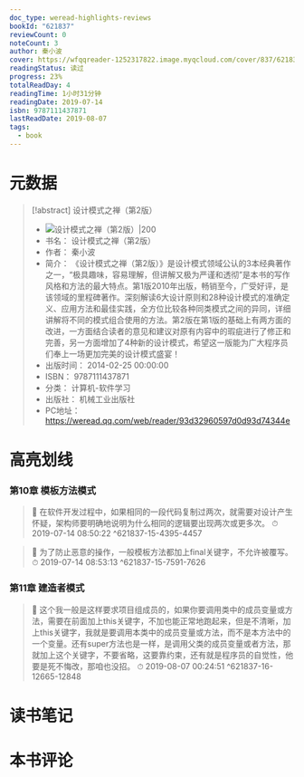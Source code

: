 ```yaml
---
doc_type: weread-highlights-reviews
bookId: "621837"
reviewCount: 0
noteCount: 3
author: 秦小波
cover: https://wfqqreader-1252317822.image.myqcloud.com/cover/837/621837/t7_621837.jpg
readingStatus: 读过
progress: 23%
totalReadDay: 4
readingTime: 1小时31分钟
readingDate: 2019-07-14
isbn: 9787111437871
lastReadDate: 2019-08-07
tags:
  - book
---
```

# 元数据
> [!abstract] 设计模式之禅（第2版）
> - ![ 设计模式之禅（第2版）|200](https://wfqqreader-1252317822.image.myqcloud.com/cover/837/621837/t7_621837.jpg)
> - 书名： 设计模式之禅（第2版）
> - 作者： 秦小波
> - 简介： 《设计模式之禅（第2版）》是设计模式领域公认的3本经典著作之一，“极具趣味，容易理解，但讲解又极为严谨和透彻”是本书的写作风格和方法的最大特点。第1版2010年出版，畅销至今，广受好评，是该领域的里程碑著作。深刻解读6大设计原则和28种设计模式的准确定义、应用方法和最佳实践，全方位比较各种同类模式之间的异同，详细讲解将不同的模式组合使用的方法。第2版在第1版的基础上有两方面的改进，一方面结合读者的意见和建议对原有内容中的瑕疵进行了修正和完善，另一方面增加了4种新的设计模式，希望这一版能为广大程序员们奉上一场更加完美的设计模式盛宴！
> - 出版时间： 2014-02-25 00:00:00
> - ISBN： 9787111437871
> - 分类： 计算机-软件学习
> - 出版社： 机械工业出版社
> - PC地址：https://weread.qq.com/web/reader/93d32960597d0d93d74344e

# 高亮划线

### 第10章 模板方法模式

> 📌 在软件开发过程中，如果相同的一段代码复制过两次，就需要对设计产生怀疑，架构师要明确地说明为什么相同的逻辑要出现两次或更多次。 
> ⏱ 2019-07-14 08:50:22 ^621837-15-4395-4457

> 📌 为了防止恶意的操作，一般模板方法都加上final关键字，不允许被覆写。 
> ⏱ 2019-07-14 08:53:13 ^621837-15-7591-7626

### 第11章 建造者模式

> 📌 这个我一般是这样要求项目组成员的，如果你要调用类中的成员变量或方法，需要在前面加上this关键字，不加也能正常地跑起来，但是不清晰，加上this关键字，我就是要调用本类中的成员变量或方法，而不是本方法中的一个变量。还有super方法也是一样，是调用父类的成员变量或者方法，那就加上这个关键字，不要省略，这要靠约束，还有就是程序员的自觉性，他要是死不悔改，那咱也没招。 
> ⏱ 2019-08-07 00:24:51 ^621837-16-12665-12848

# 读书笔记

# 本书评论

